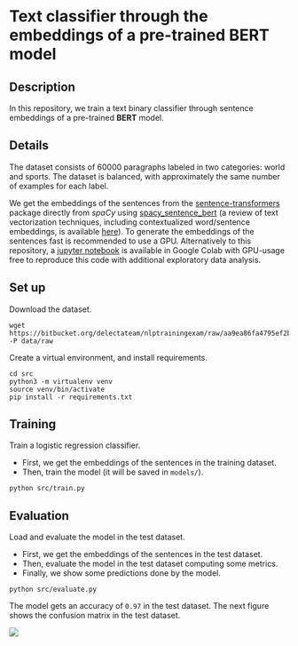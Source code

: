 
# Text classifier through the embeddings of a pre-trained BERT model

## Description

In this repository, we train a text binary classifier through sentence embeddings of a pre-trained **BERT** model. 

## Details

The dataset consists of 60000 paragraphs labeled in two categories: world and sports. The dataset is balanced, with approximately the same number of examples for each label.

We get the embeddings of the sentences from the [sentence-transformers](https://github.com/UKPLab/sentence-transformers) package directly from *spaCy* using [spacy_sentence_bert](https://spacy.io/universe/project/spacy-sentence-bert) (a review of text vectorization techniques, including contextualized word/sentence embeddings, is available [here](https://nbviewer.jupyter.org/github/victorviro/Deep_learning_python/blob/master/Text_Vectorization_NLP.ipynb)). To generate the embeddings of the sentences fast is recommended to use a GPU. Alternatively to this repository, a [jupyter notebook](https://colab.research.google.com/drive/1gafjfsBsmZYiTNG8V4OXiwiQNh7FdhsT?usp=sharing) is available in Google Colab with GPU-usage free to reproduce this code with additional exploratory data analysis.

## Set up
Download the dataset.
```shell
wget https://bitbucket.org/delectateam/nlptrainingexam/raw/aa9ea86fa4795ef2bcba2af622add9a8e69c6621/resources/bert/corpus.csv -P data/raw
```

Create a virtual environment, and install requirements.

```shell
cd src
python3 -m virtualenv venv
source venv/bin/activate
pip install -r requirements.txt
```


## Training
Train a logistic regression classifier. 
- First, we get the embeddings of the sentences in the training dataset.
- Then, train the model (it will be saved in `models/`).

```shell
python src/train.py
```

## Evaluation
Load and evaluate the model in the test dataset. 
- First, we get the embeddings of the sentences in the test dataset. 
- Then, evaluate the model in the test dataset computing some metrics. 
- Finally, we show some predictions done by the model.

```shell
python src/evaluate.py
```

The model gets an accuracy of `0.97` in the test dataset. The next figure shows the confusion matrix in the test dataset.


![](https://i.ibb.co/8XYZx5r/error-matrix.png)
